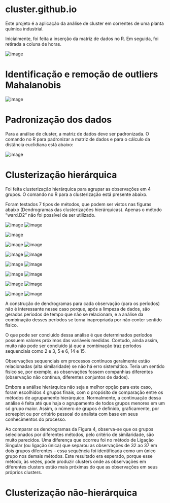 # cluster.github.io
Este projeto é a aplicação da análise de cluster em correntes de uma planta química industrial. 

Inicialmente, foi feita a inserção da matriz de dados no R. Em seguida, foi retirada a coluna de horas.

![image](https://user-images.githubusercontent.com/81119854/124508980-5deca980-dda7-11eb-9799-795dad84ac25.png)

# Identificação e remoção de outliers Mahalanobis

![image](https://user-images.githubusercontent.com/81119854/124509062-9d1afa80-dda7-11eb-9ecb-d0b695175399.png)

# Padronização dos dados

Para a análise de cluster, a matriz de dados deve ser padronizada. O comando no R para padronizar a matriz de dados e para o cálculo da distância euclidiana está abaixo:

![image](https://user-images.githubusercontent.com/81119854/124509135-c8054e80-dda7-11eb-8eb4-ff8de93b8c4f.png)

# Clusterização hierárquica

Foi feita clusterização hierárquica para agrupar as observações em 4 grupos. O comando no R para a clusterização está presente abaixo. 

Foram testados 7 tipos de métodos, que podem ser vistos nas figuras abaixo (Dendrogramas das clusterizações hierárquicas). Apenas o método “ward.D2” não foi possível de ser utilizado.

![image](https://user-images.githubusercontent.com/81119854/124510031-634af380-dda9-11eb-9308-9800e731e3d1.png)
![image](https://user-images.githubusercontent.com/81119854/124510350-fd12a080-dda9-11eb-9406-dea1a740c596.png)

![image](https://user-images.githubusercontent.com/81119854/124510276-d6ed0080-dda9-11eb-8791-f47e1c9d87b1.png)


![image](https://user-images.githubusercontent.com/81119854/124510404-16b3e800-ddaa-11eb-99d0-266d583db877.png)
![image](https://user-images.githubusercontent.com/81119854/124510328-ef5d1b00-dda9-11eb-85fe-57a46847a86f.png)

![image](https://user-images.githubusercontent.com/81119854/124510833-0d774b00-ddab-11eb-989e-cc6020dacefe.png)
![image](https://user-images.githubusercontent.com/81119854/124510860-1ff18480-ddab-11eb-8e60-309182fa0082.png)

![image](https://user-images.githubusercontent.com/81119854/124510655-ace80e00-ddaa-11eb-9b93-4a81f96770fa.png)
![image](https://user-images.githubusercontent.com/81119854/124510697-c426fb80-ddaa-11eb-8bde-74e3e4a0fa0f.png)

![image](https://user-images.githubusercontent.com/81119854/124510933-41eb0700-ddab-11eb-9d66-65eb57392089.png)
![image](https://user-images.githubusercontent.com/81119854/124510950-4e6f5f80-ddab-11eb-824c-e665bf852445.png)

![image](https://user-images.githubusercontent.com/81119854/124510977-5fb86c00-ddab-11eb-9a8a-e799561ece97.png)
![image](https://user-images.githubusercontent.com/81119854/124511009-71017880-ddab-11eb-914a-85a7000043af.png)

![image](https://user-images.githubusercontent.com/81119854/124511029-7d85d100-ddab-11eb-877e-5f6585d2adc9.png)
![image](https://user-images.githubusercontent.com/81119854/124511074-97bfaf00-ddab-11eb-974a-5fb43e2d4a55.png)

A construção de dendrogramas para cada observação (para os períodos) não é interessante nesse caso porque, após a limpeza de dados, são gerados períodos de tempo
que não se relacionam, e a análise da combinação desses períodos se torna inapropriada por não conter sentido físico. 

O que pode ser concluído dessa análise é que determinados períodos possuem valores próximos das variáveis medidas. Contudo, ainda assim, muito não pode ser concluído já que a combinação traz períodos sequenciais como 2 e 3, 5 e 6, 14 e 15. 

Observações sequenciais em processos contínuos geralmente estão relacionadas (alta similaridade) se não há erro sistemático. Teria um sentido físico se, por exemplo, as observações fossem companhias diferentes (observação não contínua, diferentes conjuntos de dados).

Embora a análise hierárquica não seja a melhor opção para este caso, foram escolhidos 4 grupos finais, com o propósito de comparação entre os métodos de agrupamento hierárquico. Normalmente, a continuação dessa análise é feita até que haja o agrupamento de todos grupos menores em um só grupo maior. Assim, o número de grupos é definido, graficamente, por screeplot ou por critério pessoal do analista com base em seus conhecimentos do processo.

Ao comparar os dendrogramas da Figura 4, observa-se que os grupos selecionados por diferentes métodos, pelo critério de similaridade, são muito parecidos. Uma diferença que ocorreu foi no método de Ligação Singular (ou ligação única) que separou as observações de 32 ao 37 em dois grupos diferentes – essa sequência foi identificada como um único grupo nos demais métodos. Este resultado era esperado, porque esse método, às vezes, pode produzir clusters onde as observações em diferentes clusters estão mais próximas do que as observações em seus próprios clusters.

# Clusterização não-hierárquica

